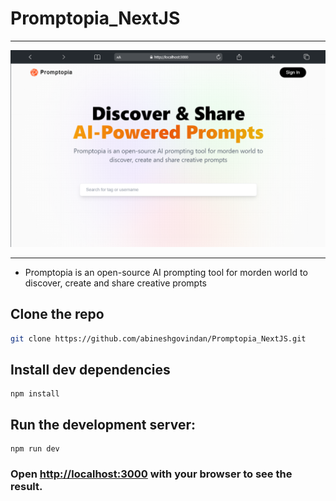 # Promptopia_NextJS
----


![showcase](/public/assets/md/Showcase.png "Promptopia")

***********

- Promptopia is an open-source AI prompting tool for morden world to discover, create and share creative prompts

## Clone the repo
```bash
git clone https://github.com/abineshgovindan/Promptopia_NextJS.git
```

## Install dev dependencies
```
npm install
```

## Run the development server:
```
npm run dev
```

### Open [http://localhost:3000](http://localhost:3000) with your browser to see the result.
